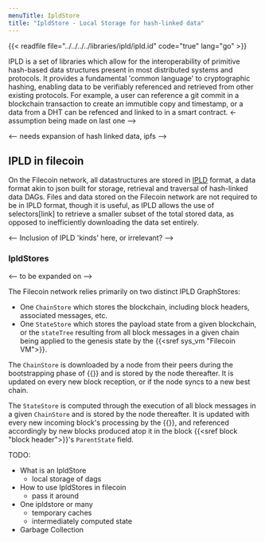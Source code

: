 ```yaml
---
menuTitle: IpldStore
title: "IpldStore - Local Storage for hash-linked data"
---
```


{{< readfile file="../../../../libraries/ipld/ipld.id" code="true" lang="go" >}}

IPLD is a set of libraries which allow for the interoperability of primitive hash-based data structures present in most distributed systems and protocols. It provides a fundamental 'common language' to cryptographic hashing, enabling data to be verifiably referenced and retrieved from other existing protocols. For example, a user can reference a git commit in a blockchain transaction to create an immutible copy and timestamp, or a data from a DHT can be refenced and linked to in a smart contract. <- assumption being made on last one -->

<-- needs expansion of hash linked data, ipfs -->

## IPLD in filecoin

On the Filecoin network, all datastructures are stored in [IPLD](https://ipld.io) format, a data format akin to json built for storage, retrieval and traversal of hash-linked data DAGs. Files and data stored on the Filecoin network are not required to be in IPLD format, though it is useful, as IPLD allows the use of selectors[link] to retrieve a smaller subset of the total stored data, as opposed to inefficiently downloading the data set entirely.

<-- Inclusion of IPLD 'kinds' here, or irrelevant? -->

### IpldStores

<-- to be expanded on -->

The Filecoin network relies primarily on two distinct IPLD GraphStores:

- One `ChainStore` which stores the blockchain, including block headers, associated messages, etc.
- One `StateStore` which stores the payload state from a given blockchain, or the `stateTree` resulting from all block messages in a given chain being applied to the genesis state by the {{<sref sys_vm "Filecoin VM">}}.

The `ChainStore` is downloaded by a node from their peers during the bootstrapping phase of {{<sref chain_sync>}} and is stored by the node thereafter. It is updated on every new block reception, or if the node syncs to a new best chain.

The `StateStore` is computed through the execution of all block messages in a given `ChainStore` and is stored by the node thereafter. It is updated with every new incoming block's processing by the {{<sref vm_interpreter>}}, and referenced accordingly by new blocks produced atop it in the block {{<sref block "block header">}}'s `ParentState` field.

TODO:

- What is an IpldStore
  - local storage of dags
- How to use IpldStores in filecoin
  - pass it around
- One ipldstore or many
  - temporary caches
  - intermediately computed state
- Garbage Collection
